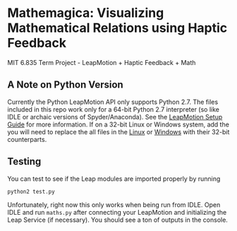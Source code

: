# Mathemagica: Visualizing Mathematical Relations using Haptic Feedback
MIT 6.835 Term Project - LeapMotion + Haptic Feedback + Math

## A Note on Python Version
Currently the Python LeapMotion API only supports Python 2.7. The files included in this repo work only for a 64-bit Python 2.7 interpreter (so like IDLE or archaic versions of Spyder/Anaconda). See the [LeapMotion Setup Guide](https://developer.leapmotion.com/documentation/python/devguide/Project_Setup.html) for more information. If on a 32-bit Linux or Windows system, add the you will need to replace the all files in the [Linux](./lib/Linux) or [Windows](./lib/Windows) with their 32-bit counterparts.

## Testing
You can test to see if the Leap modules are imported properly by running

```
python2 test.py
```

Unfortunately, right now this only works when being run from IDLE. Open IDLE and run `maths.py` after connecting your LeapMotion and initializing the Leap Service (if necessary). You should see a ton of outputs in the console.


